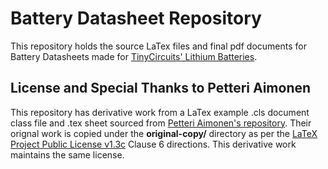 # Battery Datasheet Repository

This repository holds the source LaTex files and final pdf documents for Battery Datasheets made for [TinyCircuits' Lithium Batteries](https://tinycircuits.com/collections/batteries).


## License and Special Thanks to Petteri Aimonen

This repository has derivative work from a LaTex example .cls document class file and .tex sheet sourced from [Petteri Aimonen's repository](https://github.com/PetteriAimonen/latex-datasheet-template). Their orignal work is copied under the **original-copy/** directory as per the [LaTeX Project Public License v1.3c](latex-project.org/lppl/) Clause 6 directions. This derivative work maintains the same license.
